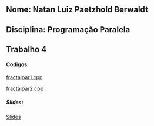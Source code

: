## Nome: Natan Luiz Paetzhold Berwaldt
## Disciplina: Programação Paralela
## Trabalho 4

#### Codigos:   

[fractalpar1.cpp](fractalpar1.cpp)  

[fractalpar2.cpp](fractalpar2.cpp)

##### Slides:

[Slides](slides.pdf)
